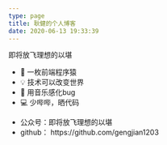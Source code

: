```yaml
---
type: page
title: 耿健的个人博客
date: 2020-06-13 19:33:39
---
```


<html>
  <body>
    <div>即将放飞理想的以堪</div>
    <ul>
      <li>🐒 一枚前端程序猿</li>
      <li>💡 技术可以改变世界</li>
      <li>🎵 用音乐感化bug</li>
      <li>💻 少哔哔，晒代码</li>
    </ul>
    <ul>
      <li>公众号：即将放飞理想的以堪</li>
      <li>
        github：
        <a src='https://github.com/gengjian1203'>https://github.com/gengjian1203</a>
      </li>
    </ul>
  </body>
</html>
